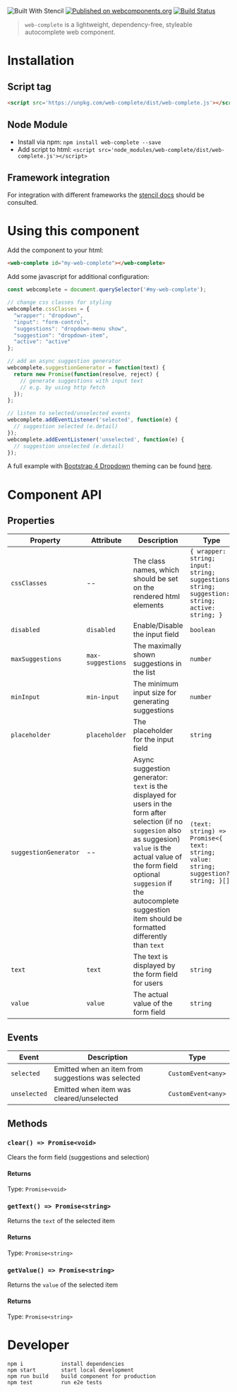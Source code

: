 ![Built With Stencil](https://img.shields.io/badge/-Built%20With%20Stencil-16161d.svg?logo=data%3Aimage%2Fsvg%2Bxml%3Bbase64%2CPD94bWwgdmVyc2lvbj0iMS4wIiBlbmNvZGluZz0idXRmLTgiPz4KPCEtLSBHZW5lcmF0b3I6IEFkb2JlIElsbHVzdHJhdG9yIDE5LjIuMSwgU1ZHIEV4cG9ydCBQbHVnLUluIC4gU1ZHIFZlcnNpb246IDYuMDAgQnVpbGQgMCkgIC0tPgo8c3ZnIHZlcnNpb249IjEuMSIgaWQ9IkxheWVyXzEiIHhtbG5zPSJodHRwOi8vd3d3LnczLm9yZy8yMDAwL3N2ZyIgeG1sbnM6eGxpbms9Imh0dHA6Ly93d3cudzMub3JnLzE5OTkveGxpbmsiIHg9IjBweCIgeT0iMHB4IgoJIHZpZXdCb3g9IjAgMCA1MTIgNTEyIiBzdHlsZT0iZW5hYmxlLWJhY2tncm91bmQ6bmV3IDAgMCA1MTIgNTEyOyIgeG1sOnNwYWNlPSJwcmVzZXJ2ZSI%2BCjxzdHlsZSB0eXBlPSJ0ZXh0L2NzcyI%2BCgkuc3Qwe2ZpbGw6I0ZGRkZGRjt9Cjwvc3R5bGU%2BCjxwYXRoIGNsYXNzPSJzdDAiIGQ9Ik00MjQuNywzNzMuOWMwLDM3LjYtNTUuMSw2OC42LTkyLjcsNjguNkgxODAuNGMtMzcuOSwwLTkyLjctMzAuNy05Mi43LTY4LjZ2LTMuNmgzMzYuOVYzNzMuOXoiLz4KPHBhdGggY2xhc3M9InN0MCIgZD0iTTQyNC43LDI5Mi4xSDE4MC40Yy0zNy42LDAtOTIuNy0zMS05Mi43LTY4LjZ2LTMuNkgzMzJjMzcuNiwwLDkyLjcsMzEsOTIuNyw2OC42VjI5Mi4xeiIvPgo8cGF0aCBjbGFzcz0ic3QwIiBkPSJNNDI0LjcsMTQxLjdIODcuN3YtMy42YzAtMzcuNiw1NC44LTY4LjYsOTIuNy02OC42SDMzMmMzNy45LDAsOTIuNywzMC43LDkyLjcsNjguNlYxNDEuN3oiLz4KPC9zdmc%2BCg%3D%3D&colorA=16161d&style=flat-square) [![Published on webcomponents.org](https://img.shields.io/badge/webcomponents.org-published-blue.svg)](https://www.webcomponents.org/element/web-complete) [![Build Status](https://travis-ci.com/stefanhuber/web-complete.svg?branch=master)](https://travis-ci.com/stefanhuber/web-complete)

> `web-complete` is a lightweight, dependency-free, styleable autocomplete web component.

# Installation

## Script tag

```html
<script src='https://unpkg.com/web-complete/dist/web-complete.js'></script>
```

## Node Module

 - Install via npm: `npm install web-complete --save`
 - Add script to html: `<script src='node_modules/web-complete/dist/web-complete.js'></script>`

## Framework integration

For integration with different frameworks the [stencil docs](https://stenciljs.com/docs/overview) should be consulted.

# Using this component

Add the component to your html:
```html
<web-complete id="my-web-complete"></web-complete>
```

Add some javascript for additional configuration:
```javascript
const webcomplete = document.querySelector('#my-web-complete');

// change css classes for styling
webcomplete.cssClasses = {
  "wrapper": "dropdown",
  "input": "form-control",
  "suggestions": "dropdown-menu show",
  "suggestion": "dropdown-item",
  "active": "active"
};

// add an async suggestion generator
webcomplete.suggestionGenerator = function(text) {
  return new Promise(function(resolve, reject) {
    // generate suggestions with input text
    // e.g. by using http fetch 
  });
};

// listen to selected/unselected events
webcomplete.addEventListener('selected', function(e) {
  // suggestion selected (e.detail)
});
webcomplete.addEventListener('unselected', function(e) {
  // suggestion unselected (e.detail)
});
```

A full example with [Bootstrap 4 Dropdown](https://getbootstrap.com/docs/4.3/components/dropdowns/) theming can be found [here](https://github.com/stefanhuber/web-complete/blob/master/docs/index.html).

# Component API

## Properties

| Property              | Attribute         | Description                                                                                                                                                                                                                                                                        | Type                                                                                           | Default                                                                                                                    |
| --------------------- | ----------------- | ---------------------------------------------------------------------------------------------------------------------------------------------------------------------------------------------------------------------------------------------------------------------------------- | ---------------------------------------------------------------------------------------------- | -------------------------------------------------------------------------------------------------------------------------- |
| `cssClasses`          | --                | The class names, which should be set on the rendered html elements                                                                                                                                                                                                                 | `{ wrapper: string; input: string; suggestions: string; suggestion: string; active: string; }` | `{     wrapper: "",     input: "",     suggestions: "suggestions",     suggestion: "suggestion",     active: "active"   }` |
| `disabled`            | `disabled`        | Enable/Disable the input field                                                                                                                                                                                                                                                     | `boolean`                                                                                      | `false`                                                                                                                    |
| `maxSuggestions`      | `max-suggestions` | The maximally shown suggestions in the list                                                                                                                                                                                                                                        | `number`                                                                                       | `5`                                                                                                                        |
| `minInput`            | `min-input`       | The minimum input size for generating suggestions                                                                                                                                                                                                                                  | `number`                                                                                       | `0`                                                                                                                        |
| `placeholder`         | `placeholder`     | The placeholder for the input field                                                                                                                                                                                                                                                | `string`                                                                                       | `""`                                                                                                                       |
| `suggestionGenerator` | --                | Async suggestion generator: `text` is the displayed for users in the form after selection (if no `suggesion` also as suggesion) `value` is the actual value of the form field optional `suggesion` if the autocomplete suggestion item should be formatted differently than `text` | `(text: string) => Promise<{ text: string; value: string; suggestion?: string; }[]>`           | `undefined`                                                                                                                |
| `text`                | `text`            | The text is displayed by the form field for users                                                                                                                                                                                                                                  | `string`                                                                                       | `""`                                                                                                                       |
| `value`               | `value`           | The actual value of the form field                                                                                                                                                                                                                                                 | `string`                                                                                       | `""`                                                                                                                       |


## Events

| Event        | Description                                        | Type               |
| ------------ | -------------------------------------------------- | ------------------ |
| `selected`   | Emitted when an item from suggestions was selected | `CustomEvent<any>` |
| `unselected` | Emitted when item was cleared/unselected           | `CustomEvent<any>` |


## Methods

### `clear() => Promise<void>`

Clears the form field (suggestions and selection)

#### Returns

Type: `Promise<void>`



### `getText() => Promise<string>`

Returns the `text` of the selected item

#### Returns

Type: `Promise<string>`



### `getValue() => Promise<string>`

Returns the `value` of the selected item

#### Returns

Type: `Promise<string>`


# Developer 

```
npm i            install dependencies
npm start        start local development 
npm run build    build component for production
npm test         run e2e tests
```
